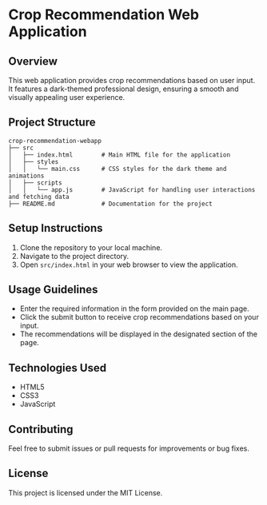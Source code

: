 # Crop Recommendation Web Application

## Overview
This web application provides crop recommendations based on user input. It features a dark-themed professional design, ensuring a smooth and visually appealing user experience.

## Project Structure
```
crop-recommendation-webapp
├── src
│   ├── index.html        # Main HTML file for the application
│   ├── styles
│   │   └── main.css      # CSS styles for the dark theme and animations
│   ├── scripts
│   │   └── app.js        # JavaScript for handling user interactions and fetching data
├── README.md             # Documentation for the project
```

## Setup Instructions
1. Clone the repository to your local machine.
2. Navigate to the project directory.
3. Open `src/index.html` in your web browser to view the application.

## Usage Guidelines
- Enter the required information in the form provided on the main page.
- Click the submit button to receive crop recommendations based on your input.
- The recommendations will be displayed in the designated section of the page.

## Technologies Used
- HTML5
- CSS3
- JavaScript

## Contributing
Feel free to submit issues or pull requests for improvements or bug fixes. 

## License
This project is licensed under the MIT License.